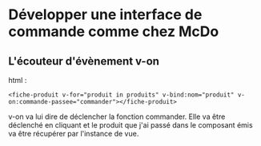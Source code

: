 # Développer une interface de commande comme chez McDo

## L'écouteur d'évènement v-on 

html :

    <fiche-produit v-for="produit in produits" v-bind:nom="produit" v-on:commande-passee="commander"></fiche-produit>

v-on va lui dire de déclencher la fonction commander. Elle va être déclenché en cliquant et le produit que j'ai passé dans le composant émis va être récupérer par l'instance de vue.
